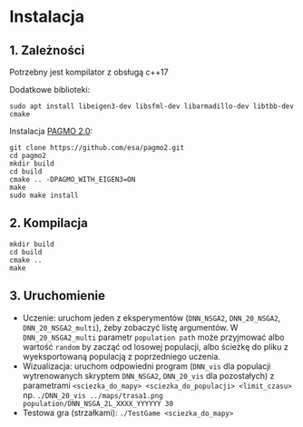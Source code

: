 # Instalacja

## 1. Zależności

Potrzebny jest kompilator z obsługą c++17

Dodatkowe biblioteki:

```
sudo apt install libeigen3-dev libsfml-dev libarmadillo-dev libtbb-dev cmake
```

Instalacja [PAGMO 2.0](https://esa.github.io/pagmo2):

```
git clone https://github.com/esa/pagmo2.git
cd pagmo2
mkdir build
cd build
cmake .. -DPAGMO_WITH_EIGEN3=ON
make
sudo make install
```

## 2. Kompilacja
```
mkdir build
cd build
cmake ..
make
```

## 3. Uruchomienie

* Uczenie: uruchom jeden z eksperymentów (`DNN_NSGA2`, `DNN_20_NSGA2`, `DNN_20_NSGA2_multi`), żeby zobaczyć listę argumentów. W `DNN_20_NSGA2_multi` parametr `population path` może przyjmować albo wartość `random` by zacząć od losowej populacji, albo ścieżkę do pliku z wyeksportowaną populacją z poprzedniego uczenia.
* Wizualizacja: uruchom odpowiedni program (`DNN_vis` dla populacji wytrenowanych skryptem `DNN_NSGA2`, `DNN_20_vis` dla pozostałych) z parametrami `<sciezka_do_mapy> <sciezka_do_populacji> <limit_czasu>` np. ```./DNN_20_vis ../maps/trasa1.png population/DNN_NSGA_2L_XXXX_YYYYYY 30```
* Testowa gra (strzałkami): ```./TestGame <sciezka_do_mapy>```